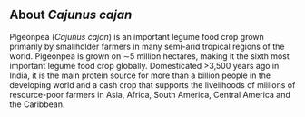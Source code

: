 About *Cajunus cajan*
---------------------

Pigeonpea (*Cajunus cajan*) is an important legume food crop grown
primarily by smallholder farmers in many semi-arid tropical regions of
the world. Pigeonpea is grown on ∼5 million hectares, making it the
sixth most important legume food crop globally. Domesticated \>3,500
years ago in India, it is the main protein source for more than a
billion people in the developing world and a cash crop that supports the
livelihoods of millions of resource-poor farmers in Asia, Africa, South
America, Central America and the Caribbean.
